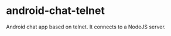 android-chat-telnet
===================

Android chat app based on telnet. It connects to a NodeJS server.
